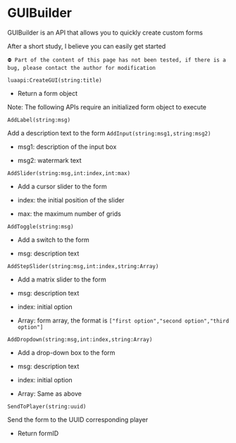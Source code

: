 # GUIBuilder

GUIBuilder is an API that allows you to quickly create custom forms

After a short study, I believe you can easily get started

```⛔ Part of the content of this page has not been tested, if there is a bug, please contact the author for modification```

```luaapi:CreateGUI(string:title)```

 - Return a form object

Note: The following APIs require an initialized form object to execute

```AddLabel(string:msg)```

Add a description text to the form
```AddInput(string:msg1,string:msg2)```

 - msg1: description of the input box

 - msg2: watermark text

```AddSlider(string:msg,int:index,int:max)```

 - Add a cursor slider to the form

 - index: the initial position of the slider

 - max: the maximum number of grids

```AddToggle(string:msg)```

 - Add a switch to the form

 - msg: description text

```AddStepSlider(string:msg,int:index,string:Array)```

 - Add a matrix slider to the form

 - msg: description text

 - index: initial option

 - Array: form array, the format is ```["first option","second option","third option"]```

```AddDropdown(string:msg,int:index,string:Array)```

 - Add a drop-down box to the form

 - msg: description text

 - index: initial option

 - Array: Same as above

```SendToPlayer(string:uuid)```

Send the form to the UUID corresponding player

 - Return formID
